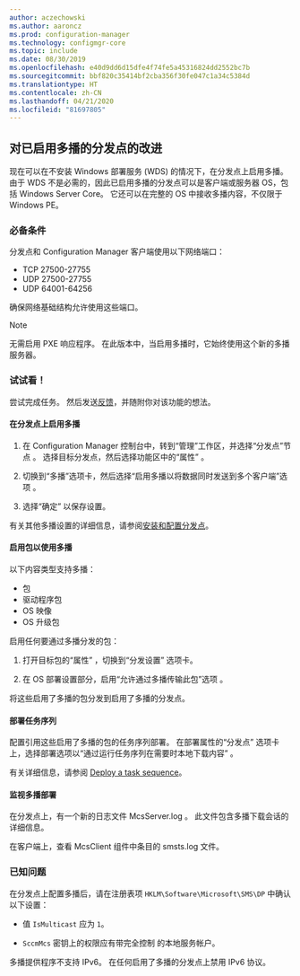 ```yaml
---
author: aczechowski
ms.author: aaroncz
ms.prod: configuration-manager
ms.technology: configmgr-core
ms.topic: include
ms.date: 08/30/2019
ms.openlocfilehash: e40d9dd6d15dfe4f74fe5a45316824dd2552bc7b
ms.sourcegitcommit: bbf820c35414bf2cba356f30fe047c1a34c5384d
ms.translationtype: HT
ms.contentlocale: zh-CN
ms.lasthandoff: 04/21/2020
ms.locfileid: "81697805"
---
```

## <a name="improvements-to-multicast-enabled-distribution-points"></a><a name="bkmk_multicast"></a> 对已启用多播的分发点的改进

<!--3785535-->

现在可以在不安装 Windows 部署服务 (WDS) 的情况下，在分发点上启用多播。 由于 WDS 不是必需的，因此已启用多播的分发点可以是客户端或服务器 OS，包括 Windows Server Core。 它还可以在完整的 OS 中接收多播内容，不仅限于 Windows PE。

### <a name="prerequisites"></a>必备条件

分发点和 Configuration Manager 客户端使用以下网络端口：

- TCP 27500-27755
- UDP 27500-27755
- UDP 64001-64256

确保网络基础结构允许使用这些端口。

> [!NOTE]
> 无需启用 PXE 响应程序。 在此版本中，当启用多播时，它始终使用这个新的多播服务器。

### <a name="try-it-out"></a>试试看！

尝试完成任务。 然后发送[反馈](../../../../understand/find-help.md#product-feedback)，并随附你对该功能的想法。

#### <a name="enable-multicast-on-the-distribution-point"></a>在分发点上启用多播

1. 在 Configuration Manager 控制台中，转到“管理”工作区，并选择“分发点”节点   。 选择目标分发点，然后选择功能区中的“属性”  。

1. 切换到“多播”选项卡，然后选择“启用多播以将数据同时发送到多个客户端”选项   。

1. 选择“确定”  以保存设置。

有关其他多播设置的详细信息，请参阅[安装和配置分发点](../../../../servers/deploy/configure/install-and-configure-distribution-points.md#bkmk_config-multicast)。

#### <a name="enable-packages-to-use-multicast"></a>启用包以使用多播

以下内容类型支持多播：

- 包
- 驱动程序包
- OS 映像
- OS 升级包

启用任何要通过多播分发的包：

1. 打开目标包的“属性”  ，切换到“分发设置”  选项卡。

1. 在 OS 部署设置部分，启用“允许通过多播传输此包”选项  。

将这些启用了多播的包分发到启用了多播的分发点。

#### <a name="deploy-a-task-sequence"></a>部署任务序列

配置引用这些启用了多播的包的任务序列部署。 在部署属性的“分发点”  选项卡上，选择部署选项以“通过运行任务序列在需要时本地下载内容”  。

有关详细信息，请参阅 [Deploy a task sequence](../../../../../osd/deploy-use/deploy-a-task-sequence.md)。

#### <a name="monitor-the-multicast-deployment"></a>监视多播部署

在分发点上，有一个新的日志文件 McsServer.log  。 此文件包含多播下载会话的详细信息。

在客户端上，查看 McsClient 组件中条目的 smsts.log 文件。

### <a name="known-issues"></a>已知问题

在分发点上配置多播后，请在注册表项 `HKLM\Software\Microsoft\SMS\DP` 中确认以下设置：

- 值 `IsMulticast` 应为 `1`。

- `SccmMcs` 密钥上的权限应有带完全控制   的本地服务帐户。

多播提供程序不支持 IPv6。 在任何启用了多播的分发点上禁用 IPv6 协议。<!-- 5249773 -->
